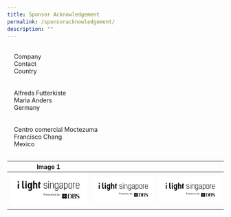 ```yaml
---
title: Sponsor Acknowledgement
permalink: /sponsoracknowledgement/
description: ""
---
```

&nbsp;&nbsp;  
&nbsp;&nbsp;&nbsp;&nbsp;Company  
&nbsp;&nbsp;&nbsp;&nbsp;Contact  
&nbsp;&nbsp;&nbsp;&nbsp;Country  
&nbsp;&nbsp;  
&nbsp;&nbsp;  
&nbsp; &nbsp;&nbsp;Alfreds Futterkiste  
&nbsp;&nbsp;&nbsp;&nbsp;Maria Anders  
&nbsp;&nbsp;&nbsp;&nbsp;Germany  
&nbsp;&nbsp;  
&nbsp;&nbsp;  
&nbsp;&nbsp;&nbsp;&nbsp;Centro comercial Moctezuma  
&nbsp;&nbsp;&nbsp;&nbsp;Francisco Chang  
&nbsp;&nbsp;&nbsp;&nbsp;Mexico  
&nbsp;&nbsp;  





| Image 1 |  |   | 
| -------- | -------- | -------- |
|![](/images/iLightsg_Lockup(F)-240220-04.png)|[![](/images/iLightsg_Lockup(F)-240220-04.png)](https://www.ilightsingapore.gov.sg)|![](/images/iLightsg_Lockup(F)-240220-04.png)|